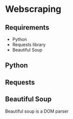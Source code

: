 # Webscraping

## Requirements

- Python
- Requests library
- Beautiful Soup

## Python


## Requests


## Beautiful Soup

Beautiful soup is a DOM parser